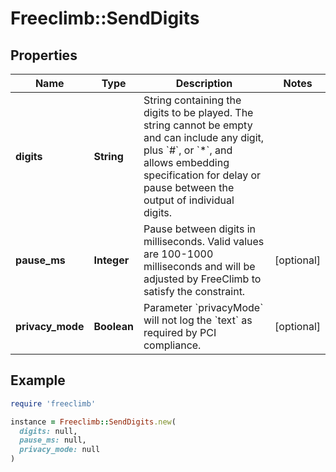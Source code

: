 # Freeclimb::SendDigits

## Properties

| Name | Type | Description | Notes |
| ---- | ---- | ----------- | ----- |
| **digits** | **String** | String containing the digits to be played. The string cannot be empty and can include any digit, plus &#x60;#&#x60;, or &#x60;*&#x60;, and allows embedding specification for delay or pause between the output of individual digits. |  |
| **pause_ms** | **Integer** | Pause between digits in milliseconds. Valid values are 100-1000 milliseconds and will be adjusted by FreeClimb to satisfy the constraint. | [optional] |
| **privacy_mode** | **Boolean** | Parameter &#x60;privacyMode&#x60; will not log the &#x60;text&#x60; as required by PCI compliance. | [optional] |

## Example

```ruby
require 'freeclimb'

instance = Freeclimb::SendDigits.new(
  digits: null,
  pause_ms: null,
  privacy_mode: null
)
```

